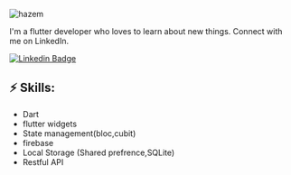 ![hazem](https://github.com/user-attachments/assets/1c14d814-d8d5-49f6-b234-94f2516e027f)


<!-- You can create your own header images using Canva, it has a lot of templates. If you do, use the following link https://www.canva.com/join/celeriac-tread-jellyfish -->
I'm a flutter developer who loves to learn about new things. Connect with me on LinkedIn.



[![Linkedin Badge](https://img.shields.io/badge/-LinkedIn-blue?style=flat-square&logo=Linkedin&logoColor=white&link=https://www.linkedin.com/in/mohamed-hazem-12951625a/)](https://www.linkedin.com/in/mohamed-hazem-12951625a/)



## ⚡ Skills:
- Dart
- flutter widgets
- State management(bloc,cubit) 
- firebase
- Local Storage (Shared prefrence,SQLite)
- Restful API

